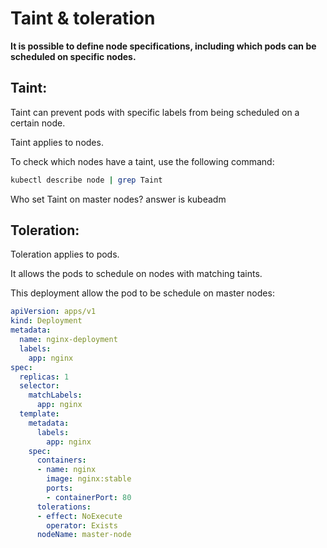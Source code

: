 # Taint & toleration
**It is possible to define node specifications, including which pods can be scheduled on specific nodes.**

## Taint:

Taint can prevent pods with specific labels from being scheduled on a certain node.

Taint applies to nodes.

To check which nodes have a taint, use the following command:

```bash
kubectl describe node | grep Taint
```

Who set Taint on master nodes? answer is kubeadm

## Toleration:

Toleration applies to pods.

It allows the pods to schedule on nodes with matching taints.

This deployment allow the pod to be schedule on master nodes:

```yaml
apiVersion: apps/v1
kind: Deployment
metadata:
  name: nginx-deployment
  labels:
    app: nginx
spec:
  replicas: 1
  selector:
    matchLabels:
      app: nginx
  template:
    metadata:
      labels:
        app: nginx
    spec:
      containers:
      - name: nginx
        image: nginx:stable
        ports:
        - containerPort: 80
      tolerations:
      - effect: NoExecute
        operator: Exists
      nodeName: master-node
```



